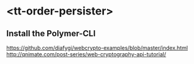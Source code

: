 # \<tt-order-persister\>



## Install the Polymer-CLI
https://github.com/diafygi/webcrypto-examples/blob/master/index.html
http://qnimate.com/post-series/web-cryptography-api-tutorial/
